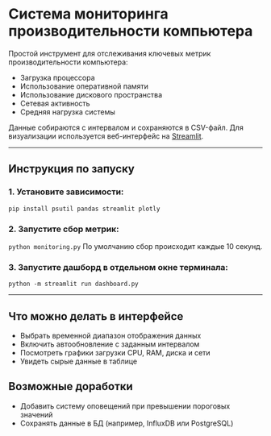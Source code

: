# Система мониторинга производительности компьютера

Простой инструмент для отслеживания ключевых метрик производительности компьютера:
- Загрузка процессора
- Использование оперативной памяти
- Использование дискового пространства
- Сетевая активность
- Средняя нагрузка системы

Данные собираются с интервалом и сохраняются в CSV-файл. Для визуализации используется веб-интерфейс на [Streamlit](https://streamlit.io ).

___

## Инструкция по запуску

### 1. Установите зависимости:
```pip install psutil pandas streamlit plotly```

### 2. Запустите сбор метрик:
```python monitoring.py```
По умолчанию сбор происходит каждые 10 секунд.

### 3. Запустите дашборд в отдельном окне терминала:
```python -m streamlit run dashboard.py```
___

## Что можно делать в интерфейсе
- Выбрать временной диапазон отображения данных
- Включить автообновление с заданным интервалом
- Посмотреть графики загрузки CPU, RAM, диска и сети
- Увидеть сырые данные в таблице

## Возможные доработки
- Добавить систему оповещений при превышении пороговых значений
- Сохранять данные в БД (например, InfluxDB или PostgreSQL)
